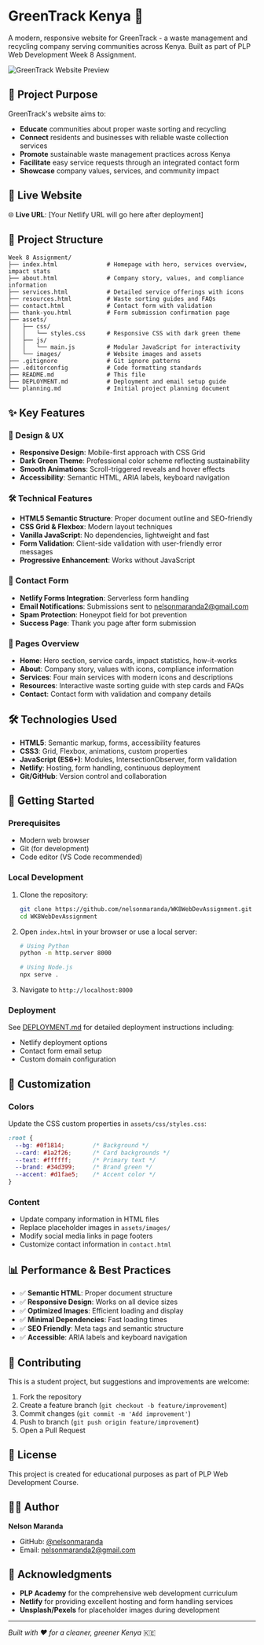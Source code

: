 # GreenTrack Kenya 🌱

A modern, responsive website for GreenTrack - a waste management and recycling company serving communities across Kenya. Built as part of PLP Web Development Week 8 Assignment.

![GreenTrack Website Preview](https://via.placeholder.com/800x400/1a2f26/ffffff?text=GreenTrack+Kenya+Website)

## 🎯 Project Purpose

GreenTrack's website aims to:
- **Educate** communities about proper waste sorting and recycling
- **Connect** residents and businesses with reliable waste collection services  
- **Promote** sustainable waste management practices across Kenya
- **Facilitate** easy service requests through an integrated contact form
- **Showcase** company values, services, and community impact

## 🚀 Live Website

🌐 **Live URL**: [Your Netlify URL will go here after deployment]

## 📁 Project Structure

```
Week 8 Assignment/
├── index.html              # Homepage with hero, services overview, impact stats
├── about.html              # Company story, values, and compliance information
├── services.html           # Detailed service offerings with icons
├── resources.html          # Waste sorting guides and FAQs
├── contact.html            # Contact form with validation
├── thank-you.html          # Form submission confirmation page
├── assets/
│   ├── css/
│   │   └── styles.css      # Responsive CSS with dark green theme
│   ├── js/
│   │   └── main.js         # Modular JavaScript for interactivity
│   └── images/             # Website images and assets
├── .gitignore              # Git ignore patterns
├── .editorconfig           # Code formatting standards
├── README.md               # This file
├── DEPLOYMENT.md           # Deployment and email setup guide
└── planning.md             # Initial project planning document
```

## ✨ Key Features

### 🎨 Design & UX
- **Responsive Design**: Mobile-first approach with CSS Grid
- **Dark Green Theme**: Professional color scheme reflecting sustainability
- **Smooth Animations**: Scroll-triggered reveals and hover effects
- **Accessibility**: Semantic HTML, ARIA labels, keyboard navigation

### 🛠️ Technical Features
- **HTML5 Semantic Structure**: Proper document outline and SEO-friendly
- **CSS Grid & Flexbox**: Modern layout techniques
- **Vanilla JavaScript**: No dependencies, lightweight and fast
- **Form Validation**: Client-side validation with user-friendly error messages
- **Progressive Enhancement**: Works without JavaScript

### 📧 Contact Form
- **Netlify Forms Integration**: Serverless form handling
- **Email Notifications**: Submissions sent to nelsonmaranda2@gmail.com
- **Spam Protection**: Honeypot field for bot prevention
- **Success Page**: Thank you page after form submission

### 📱 Pages Overview
- **Home**: Hero section, service cards, impact statistics, how-it-works
- **About**: Company story, values with icons, compliance information  
- **Services**: Four main services with modern icons and descriptions
- **Resources**: Interactive waste sorting guide with step cards and FAQs
- **Contact**: Contact form with validation and company details

## 🛠️ Technologies Used

- **HTML5**: Semantic markup, forms, accessibility features
- **CSS3**: Grid, Flexbox, animations, custom properties
- **JavaScript (ES6+)**: Modules, IntersectionObserver, form validation
- **Netlify**: Hosting, form handling, continuous deployment
- **Git/GitHub**: Version control and collaboration

## 🚀 Getting Started

### Prerequisites
- Modern web browser
- Git (for development)
- Code editor (VS Code recommended)

### Local Development
1. Clone the repository:
   ```bash
   git clone https://github.com/nelsonmaranda/WK8WebDevAssignment.git
   cd WK8WebDevAssignment
   ```

2. Open `index.html` in your browser or use a local server:
   ```bash
   # Using Python
   python -m http.server 8000
   
   # Using Node.js
   npx serve .
   ```

3. Navigate to `http://localhost:8000`

### Deployment
See [DEPLOYMENT.md](./DEPLOYMENT.md) for detailed deployment instructions including:
- Netlify deployment options
- Contact form email setup
- Custom domain configuration

## 🎨 Customization

### Colors
Update the CSS custom properties in `assets/css/styles.css`:
```css
:root {
  --bg: #0f1814;        /* Background */
  --card: #1a2f26;      /* Card backgrounds */
  --text: #ffffff;      /* Primary text */
  --brand: #34d399;     /* Brand green */
  --accent: #d1fae5;    /* Accent color */
}
```

### Content
- Update company information in HTML files
- Replace placeholder images in `assets/images/`
- Modify social media links in page footers
- Customize contact information in `contact.html`

## 📊 Performance & Best Practices

- ✅ **Semantic HTML**: Proper document structure
- ✅ **Responsive Design**: Works on all device sizes
- ✅ **Optimized Images**: Efficient loading and display
- ✅ **Minimal Dependencies**: Fast loading times
- ✅ **SEO Friendly**: Meta tags and semantic structure
- ✅ **Accessible**: ARIA labels and keyboard navigation

## 🤝 Contributing

This is a student project, but suggestions and improvements are welcome:

1. Fork the repository
2. Create a feature branch (`git checkout -b feature/improvement`)
3. Commit changes (`git commit -m 'Add improvement'`)
4. Push to branch (`git push origin feature/improvement`)
5. Open a Pull Request

## 📝 License

This project is created for educational purposes as part of PLP Web Development Course.

## 👨‍💻 Author

**Nelson Maranda**
- GitHub: [@nelsonmaranda](https://github.com/nelsonmaranda)
- Email: nelsonmaranda2@gmail.com

## 🙏 Acknowledgments

- **PLP Academy** for the comprehensive web development curriculum
- **Netlify** for providing excellent hosting and form handling services
- **Unsplash/Pexels** for placeholder images during development

---

*Built with ❤️ for a cleaner, greener Kenya* 🇰🇪


